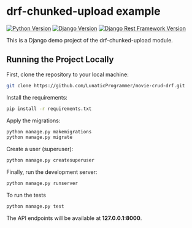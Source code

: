 # drf-chunked-upload example

[![Python Version](https://img.shields.io/badge/python-3.9-brightgreen.svg)](https://python.org)
[![Django Version](https://img.shields.io/badge/django-3.2-brightgreen.svg)](https://djangoproject.com)
[![Django Rest Framework Version](https://img.shields.io/badge/djangorestframework-3.12-brightgreen.svg)](https://www.django-rest-framework.org/)

This is a Django demo project of the drf-chunked-upload module.

## Running the Project Locally

First, clone the repository to your local machine:

```bash
git clone https://github.com/LunaticProgrammer/movie-crud-drf.git
```

Install the requirements:

```bash
pip install -r requirements.txt
```

Apply the migrations:

```bash
python manage.py makemigrations
python manage.py migrate
```

Create a user (superuser):

```bash
python manage.py createsuperuser
```

Finally, run the development server:

```bash
python manage.py runserver
```

To run the tests

```bash
python manage.py test
```

The API endpoints will be available at **127.0.0.1:8000**.
